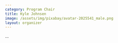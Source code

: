 ```yaml
---
category: Program Chair
title: Kyle Johnsen
image: /assets/img/pixabay/avatar-2025541_male.png
layout: organizer
---
```


...
